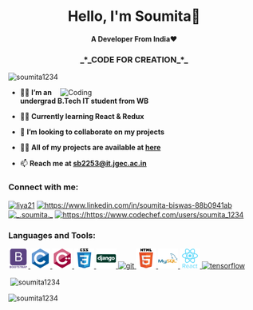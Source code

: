 <h1 align="center">Hello, I'm Soumita👋</h1>
<h4 align="center">A Developer From India❤️</h4>
<h3 align="center">_*_CODE FOR CREATION_*_</h3>

<p align="left"> <img src="https://komarev.com/ghpvc/?username=soumita1234&label=Github%20Score&color=0e75b6&style=flat" alt="soumita1234" /> </p>
<img align="right" alt="Coding" width="400" src="https://cdn.dribbble.com/users/2646423/screenshots/5507196/computer.gif">

- 🙋‍♀️ **I’m an undergrad B.Tech IT student from WB**

- 👩‍💻 **Currently learning React & Redux**

- 🤝 **I’m looking to collaborate on my projects**

- 💁‍♀️ **All of my projects are available at [here](https://github.com/soumita1234?tab=repositories)**


- 📫 **Reach me at sb2253@it.jgec.ac.in**

<h3 align="left">Connect with me:</h3>
<p align="left">
<a href="https://codepen.io/liya21" target="blank"><img align="center" src="https://cdn.jsdelivr.net/npm/simple-icons@3.0.1/icons/codepen.svg" alt="liya21" height="30" width="40" /></a>
<a href="https://linkedin.com/in/https://www.linkedin.com/in/soumita-biswas-88b0941ab" target="blank"><img align="center" src="https://cdn.jsdelivr.net/npm/simple-icons@3.0.1/icons/linkedin.svg" alt="https://www.linkedin.com/in/soumita-biswas-88b0941ab" height="30" width="40" /></a>
<a href="https://instagram.com/_.soumita._" target="blank"><img align="center" src="https://cdn.jsdelivr.net/npm/simple-icons@3.0.1/icons/instagram.svg" alt="_.soumita._" height="30" width="40" /></a>
<a href="https://www.codechef.com/users/https://www.codechef.com/users/soumita_1234" target="blank"><img align="center" src="https://cdn.jsdelivr.net/npm/simple-icons@3.1.0/icons/codechef.svg" alt="https://https://www.codechef.com/users/soumita_1234" height="30" width="40" /></a>


<h3 align="left">Languages and Tools:</h3>
<p align="left"> <a href="https://getbootstrap.com" target="_blank"> <img src="https://raw.githubusercontent.com/devicons/devicon/master/icons/bootstrap/bootstrap-plain-wordmark.svg" alt="bootstrap" width="40" height="40"/> </a> <a href="https://www.cprogramming.com/" target="_blank"> <img src="https://raw.githubusercontent.com/devicons/devicon/master/icons/c/c-original.svg" alt="c" width="40" height="40"/> </a> <a href="https://www.w3schools.com/cpp/" target="_blank"> <img src="https://raw.githubusercontent.com/devicons/devicon/master/icons/cplusplus/cplusplus-original.svg" alt="cplusplus" width="40" height="40"/> </a> <a href="https://www.w3schools.com/css/" target="_blank"> <img src="https://raw.githubusercontent.com/devicons/devicon/master/icons/css3/css3-original-wordmark.svg" alt="css3" width="40" height="40"/> </a> <a href="https://www.djangoproject.com/" target="_blank"> <img src="https://raw.githubusercontent.com/devicons/devicon/master/icons/django/django-original.svg" alt="django" width="40" height="40"/> </a> <a href="https://git-scm.com/" target="_blank"> <img src="https://www.vectorlogo.zone/logos/git-scm/git-scm-icon.svg" alt="git" width="40" height="40"/> </a> <a href="https://www.w3.org/html/" target="_blank"> <img src="https://raw.githubusercontent.com/devicons/devicon/master/icons/html5/html5-original-wordmark.svg" alt="html5" width="40" height="40"/> </a> <a href="https://www.mysql.com/" target="_blank"> <img src="https://raw.githubusercontent.com/devicons/devicon/master/icons/mysql/mysql-original-wordmark.svg" alt="mysql" width="40" height="40"/> </a> <a href="https://reactjs.org/" target="_blank"> <img src="https://raw.githubusercontent.com/devicons/devicon/master/icons/react/react-original-wordmark.svg" alt="react" width="40" height="40"/> </a> <a href="https://www.tensorflow.org" target="_blank"> <img src="https://www.vectorlogo.zone/logos/tensorflow/tensorflow-icon.svg" alt="tensorflow" width="40" height="40"/> </a> </p>





<p>&nbsp;<img align="center" src="https://github-readme-stats.vercel.app/api?username=soumita1234&show_icons=true&locale=en" alt="soumita1234" /></p>

<p><img align="center" src="https://github-readme-streak-stats.herokuapp.com/?user=soumita1234&" alt="soumita1234" /></p>


